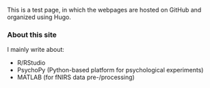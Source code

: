This is a test page, in which the webpages are hosted on GitHub and organized using Hugo.


### About this site
I mainly write about:
- R/RStudio
- PsychoPy (Python-based platform for psychological experiments)
- MATLAB (for fNIRS data pre-/processing)


